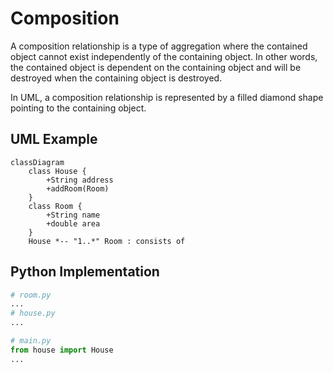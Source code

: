 # Composition

A composition relationship is a type of aggregation where the contained object cannot exist independently of the containing object. In other words, the contained object is dependent on the containing object and will be destroyed when the containing object is destroyed.

In UML, a composition relationship is represented by a filled diamond shape pointing to the containing object.

## UML Example

```mermaid
classDiagram
    class House {
        +String address
        +addRoom(Room)
    }
    class Room {
        +String name
        +double area
    }
    House *-- "1..*" Room : consists of

```

## Python Implementation

```python
# room.py
...
# house.py
...

# main.py
from house import House
...
```
